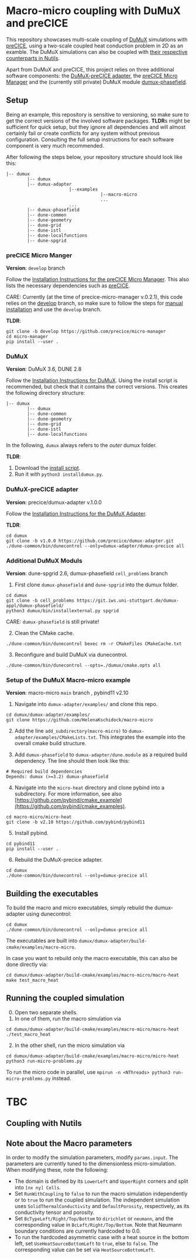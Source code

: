 # Macro-micro coupling with DuMuX and preCICE

This repository showcases multi-scale coupling of [DuMuX](https://dumux.org/) simulations with [preCICE](https://www.precice.org/), using a two-scale coupled heat conduction problem in 2D as an examble. The DuMuX simulations can also be coupled with [their respective counterparts in Nutils](https://github.com/IshaanDesai/coupled-heat-conduction).


Apart from DuMuX and preCICE, this project relies on three additional software components: the [DuMuX-preCICE adapter](https://github.com/precice/dumux-adapter/), the [preCICE Micro Manager](https://github.com/precice/micro-manager) and the (currently still private) DuMuX module [dumux-phasefield](https://git.iws.uni-stuttgart.de/dumux-appl/dumux-phasefield/).


## Setup

Being an example, this repository is sensitive to versioning, so make sure to get the correct versions of the involved software packages. **TLDR**s might be sufficient for quick setup, but they ignore all dependencies and will almost certainly fail or create conflicts for any system without previous configuration. Consulting the full setup instructions for each software component is very much recommended. 

After following the steps below, your repository structure should look like this:

```
|-- dumux
        |-- dumux
        |-- dumux-adapter
                        |--examples
                                    |--macro-micro
                                    ...
                        ...
        |-- dumux-phasefield
        |-- dune-common
        |-- dune-geometry
        |-- dune-grid
        |-- dune-istl
        |-- dune-localfunctions
        |-- dune-spgrid
```

### preCICE Micro Manger

**Version**: `develop` branch

Follow the [Installation Instructions for the preCICE Micro Manager](https://github.com/precice/micro-manager/blob/main/README.md). This also lists the necessary dependencies such as [preCICE](https://www.precice.org/). 

CARE: Currently (at the time of precice-micro-manager v.0.2.1), this code relies on the [develop](https://github.com/precice/micro-manager/tree/develop) branch, so make sure to follow the steps for [manual installation](https://github.com/precice/micro-manager/tree/main#option-2-clone-this-repository-and-install-manually) and use the `develop` branch.

**TLDR**:

```
git clone -b develop https://github.com/precice/micro-manager
cd micro-manager
pip install --user .
```

### DuMuX 

**Version**: DuMuX 3.6, DUNE 2.8 

Follow the [Installation Instructions for DuMuX](https://dumux.org/installation/). Using the install script is recommended, but check that it contains the correct versions. This creates the following directory structure:

```
|-- dumux
        |-- dumux
        |-- dune-common
        |-- dune-geometry
        |-- dune-grid
        |-- dune-istl
        |-- dune-localfunctions

```
In the following, `dumux` always refers to the *outer* dumux folder.

**TLDR**: 
1. Download the [install script](https://git.iws.uni-stuttgart.de/dumux-repositories/dumux/blob/master/bin/installdumux.py).
2. Run it with `python3 installdumux.py`.

### DuMuX-preCICE adapter

**Version**: precice/dumux-adapter v.1.0.0

Follow the [Installation Instructions for the DuMuX Adapter](https://github.com/precice/dumux-adapter/). 

**TLDR**:
```
cd dumux
git clone -b v1.0.0 https://github.com/precice/dumux-adapter.git
./dune-common/bin/dunecontrol --only=dumux-adapter/dumux-precice all
```

### Additional DuMuX Moduls 

**Version**: dune-spgrid 2.6, dumux-phasefield `cell_problems` branch

1. First clone `dumux-phasefield` and `dune-spgrid` into the dumux folder. 

```
cd dumux
git clone -b cell_problems https://git.iws.uni-stuttgart.de/dumux-appl/dumux-phasefield/
python3 dumux/bin/installexternal.py spgrid
```

CARE: `dumux-phasefield` is still private!

2. Clean the CMake cache.
```
./dune-common/bin/dunecontrol bexec rm -r CMakeFiles CMakeCache.txt
```

3. Reconfigure and build DuMuX via dunecontrol.
```
./dune-common/bin/dunecontrol --opts=./dumux/cmake.opts all
```

### Setup of the DuMuX Macro-micro example
**Version**: macro-micro `main` branch , pybind11 v2.10

1. Navigate into `dumux-adapter/examples/` and clone this repo. 

```
cd dumux/dumux-adapter/examples/
git clone https://github.com/HelenaKschidock/macro-micro
```

2. Add the line `add_subdirectory(macro-micro)` to `dumux-adapter/examples/CMakeLists.txt`. This integrates the example into the overall cmake build  structure.

3. Add `dumux-phasefield` to `dumux-adapter/dune.module` as a required build dependency. The line should then look like this:
```
# Required build dependencies
Depends: dumux (>=3.2) dumux-phasefield
```

4. Navigate into the `micro-heat` directory and clone pybind into a subdirectory. For more information, see also [https://github.com/pybind/cmake_example](https://github.com/pybind/cmake_examples).

```
cd macro-micro/micro-heat
git clone -b v2.10 https://github.com/pybind/pybind11
```

5. Install pybind. 
```
cd pybind11 
pip install --user .
```

6. Rebuild the DuMuX-precice adapter.
```
cd dumux
./dune-common/bin/dunecontrol --only=dumux-precice all

```

## Building the executables 
To build the macro and micro executables, simply rebuild the dumux-adapter using dunecontrol:
```
cd dumux 
./dune-common/bin/dunecontrol --only=dumux-precice all

```
The executables are built into `dumux/dumux-adapter/build-cmake/examples/macro-micro`.

In case you want to rebuild only the macro executable, this can also be done directly via: 
```
cd dumux/dumux-adapter/build-cmake/examples/macro-micro/macro-heat
make test_macro_heat
```

## Running the coupled simulation
0. Open two separate shells. 
1. In one of them, run the macro simulation via 
```
cd dumux/dumux-adapter/build-cmake/examples/macro-micro/macro-heat 
./test_macro_heat
```
2. In the other shell, run the micro simulation via 
```
cd dumux/dumux-adapter/build-cmake/examples/macro-micro/micro-heat
python3 run-micro-problems.py 
```

To run the micro code in parallel, use `mpirun -n <NThreads> python3 run-micro-problems.py` instead.

# TBC
## Coupling with Nutils 

## Note about the Macro parameters 
In order to modify the simulation parameters, modify `params.input`.
The parameters are currently tuned to the dimensionless micro-simulation. When modifying these, note the following:
* The domain is defined by its `LowerLeft` and `UpperRight` corners and split into `[nx ny] Cells`. 
* Set `RunWithCoupling` to `false` to run the macro simulation independently or to `true` to run the coupled simulation. The independent simulation uses `SolidThermalConductivity` and `DefaultPorosity`, respectively, as its conductivity tensor and porosity.
* Set `BcTypeLeft/Right/Top/Bottom` to `dirichlet` or `neumann`, and the corresponding value in `BcLeft/Right/Top/Bottom`. Note that Neumann boundary conditions are currently hardcoded to 0.0.
* To run the hardcoded asymmetric case with a heat source in the bottom left, set `UseHeatSourceBottomLeft` to `true`, else to `false`. The corresponding value can be set via `HeatSourceBottomLeft`.
